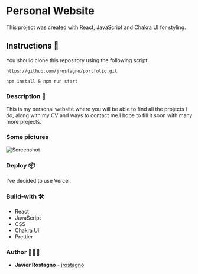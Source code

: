 # Personal Website

This project was created with React, JavaScript and Chakra UI for styling.

## Instructions 🚀

You should clone this repository using the following script:

```
https://github.com/jrostagno/portfolio.git
```

```
npm install & npm run start
```

### Description 🚨

This is my personal website where you will be able to find all the projects I do, along with my CV and ways to contact me.I hope to fill it soon with many more projects.

### Some pictures

![Screenshot](https://res.cloudinary.com/dlw5hqmkj/image/upload/v1664915888/porfolio_xayknn.png)

### Deploy 📦

I've decided to use Vercel.

### Build-with 🛠️

- React
- JavaScript
- CSS
- Chakra UI
- Prettier

### Author 👨🏻‍💻

- **Javier Rostagno** - [jrostagno](https://github.com/jrostagno)
